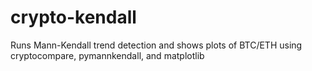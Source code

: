 # crypto-kendall
Runs Mann-Kendall trend detection and shows plots of BTC/ETH using cryptocompare, pymannkendall, and matplotlib
